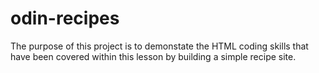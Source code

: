 # odin-recipes

The purpose of this project is to demonstate the HTML coding skills that have been covered within this lesson by building a simple recipe site.